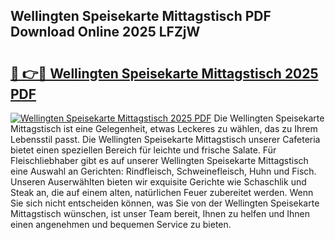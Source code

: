 ## Wellingten Speisekarte Mittagstisch PDF Download Online 2025 LFZjW

# <h2><a href="http://gc6y9i.nevu.top/?p=Wellingten+Speisekarte+Mittagstisch">🔗 👉🔴 Wellingten Speisekarte Mittagstisch 2025 PDF</a></h2>

[![Wellingten Speisekarte Mittagstisch 2025 PDF](https://i.imgur.com/dBaPXMq.png)](http://gc6y9i.nevu.top/?p=Wellingten+Speisekarte+Mittagstisch)
Die Wellingten Speisekarte Mittagstisch ist eine Gelegenheit, etwas Leckeres zu wählen, das zu Ihrem Lebensstil passt. Die Wellingten Speisekarte Mittagstisch unserer Cafeteria bietet einen speziellen Bereich für leichte und frische Salate. Für Fleischliebhaber gibt es auf unserer Wellingten Speisekarte Mittagstisch eine Auswahl an Gerichten: Rindfleisch, Schweinefleisch, Huhn und Fisch. Unseren Auserwählten bieten wir exquisite Gerichte wie Schaschlik und Steak an, die auf einem alten, natürlichen Feuer zubereitet werden. Wenn Sie sich nicht entscheiden können, was Sie von der Wellingten Speisekarte Mittagstisch wünschen, ist unser Team bereit, Ihnen zu helfen und Ihnen einen angenehmen und bequemen Service zu bieten.
